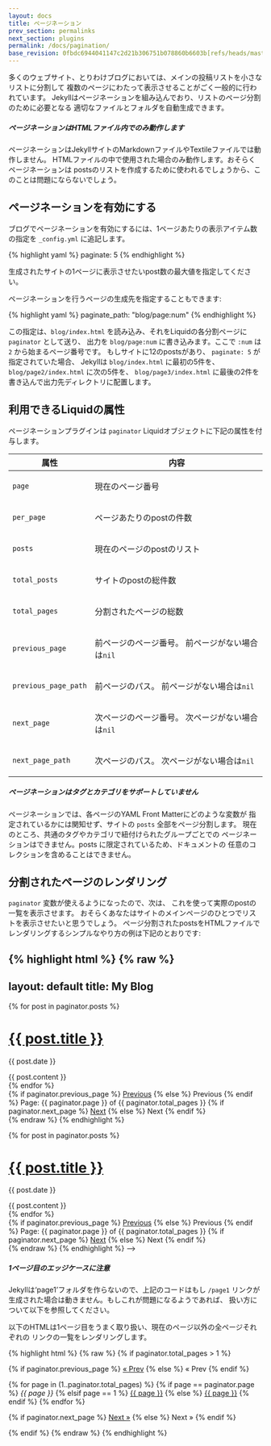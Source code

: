 ```yaml
---
layout: docs
title: ページネーション
prev_section: permalinks
next_section: plugins
permalink: /docs/pagination/
base_revision: 0fbdc6944041147c2d21b306751b078860b6603b[refs/heads/master]
---
```


<!--original
---
layout: docs
title: Pagination
prev_section: permalinks
next_section: plugins
permalink: /docs/pagination/
---
-->

多くのウェブサイト、とりわけブログにおいては、メインの投稿リストを小さなリストに分割して
複数のページにわたって表示させることがごく一般的に行われています。
Jekyllはページネーションを組み込んでおり、リストのページ分割のために必要となる
適切なファイルとフォルダを自動生成できます。

<!--original
With many websites—especially blogs—it’s very common to break the main listing
of posts up into smaller lists and display them over multiple pages. Jekyll has
pagination built-in, so you can automatically generate the appropriate files and
folders you need for paginated listings.
-->

<div class="note info">
  <h5>ページネーションはHTMLファイル内でのみ動作します</h5>
  <p>
    ページネーションはJekyllサイトのMarkdownファイルやTextileファイルでは動作しません。
    HTMLファイルの中で使用された場合のみ動作します。おそらくページネーションは
    postsのリストを作成するために使われるでしょうから、このことは問題にならないでしょう。
  </p>
</div>

<!--original
<div class="note info">
  <h5>Pagination only works within HTML files</h5>
  <p>
    Pagination does not work with Markdown or Textile files in your Jekyll site.
    It will only work when used within HTML files. Since you’ll likely be using
    this for the list of Posts, this shouldn’t be an issue.
  </p>
</div>
-->

## ページネーションを有効にする

<!--original
## Enable pagination
-->

ブログでページネーションを有効にするには、1ページあたりの表示アイテム数の指定を
`_config.yml` に追記します。

<!--original
To enable pagination for your blog, add a line to the `_config.yml` file that
specifies how many items should be displayed per page:
-->

{% highlight yaml %}
paginate: 5
{% endhighlight %}

<!--original
{% highlight yaml %}
paginate: 5
{% endhighlight %}
-->

生成されたサイトの1ページに表示させたいpost数の最大値を指定してください。

<!--original
The number should be the maximum number of Posts you’d like to be displayed per-
page in the generated site.
-->

ページネーションを行うページの生成先を指定することもできます:

<!--original
You may also specify where the destination of the pagination pages:
-->

{% highlight yaml %}
paginate_path: "blog/page:num"
{% endhighlight %}

<!--original
{% highlight yaml %}
paginate_path: "blog/page:num"
{% endhighlight %}
-->

この指定は、`blog/index.html` を読み込み、それをLiquidの各分割ページに `paginator` として送り、
出力を `blog/page:num` に書き込みます。ここで `:num` は `2` から始まるページ番号です。
もしサイトに12のpostsがあり、 `paginate: 5` が指定されていた場合、
Jekyllは `blog/index.html` に最初の5件を、 `blog/page2/index.html` に次の5件を、
`blog/page3/index.html` に最後の2件を書き込んで出力先ディレクトリに配置します。

<!--original
This will read in `blog/index.html`, send it each pagination page in Liquid as `paginator`
and write the output to `blog/page:num`, where `:num` is the pagination page number,
starting with `2`. If a site has 12 posts and specifies `paginate: 5`, Jekyll will write
`blog/index.html` with the first 5 posts, `blog/page2/index.html` with the next 5 posts
and `blog/page3/index.html` with the last 2 posts into the destination directory.
-->

## 利用できるLiquidの属性

<!--original
## Liquid Attributes Available
-->

ページネーションプラグインは `paginator` Liquidオブジェクトに下記の属性を付与します。

<!--original
The pagination plugin exposes the `paginator` liquid object with the following
attributes:
-->

<div class="mobile-side-scroller">
<table>
  <thead>
    <tr>
      <th>属性</th>
      <th>内容</th>
    </tr>
  </thead>
  <tbody>
    <tr>
      <td><p><code>page</code></p></td>
      <td><p>現在のページ番号</p></td>
    </tr>
    <tr>
      <td><p><code>per_page</code></p></td>
      <td><p>ページあたりのpostの件数</p></td>
    </tr>
    <tr>
      <td><p><code>posts</code></p></td>
      <td><p>現在のページのpostのリスト</p></td>
    </tr>
    <tr>
      <td><p><code>total_posts</code></p></td>
      <td><p>サイトのpostの総件数</p></td>
    </tr>
    <tr>
      <td><p><code>total_pages</code></p></td>
      <td><p>分割されたページの総数</p>
    </tr>
    <tr>
      <td><p><code>previous_page</code></p></td>
      <td>
          <p>
              前ページのページ番号。
              前ページがない場合は<code>nil</code>
          </p>
      </td>
    </tr>
    <tr>
      <td><p><code>previous_page_path</code></p></td>
      <td>
          <p>
              前ページのパス。
              前ページがない場合は<code>nil</code>
          </p>
      </td>
    </tr>
    <tr>
      <td><p><code>next_page</code></p></td>
      <td>
          <p>
              次ページのページ番号。
              次ページがない場合は<code>nil</code>
          </p>
      </td>
    </tr>
    <tr>
      <td><p><code>next_page_path</code></p></td>
      <td>
          <p>
              次ページのパス。
              次ページがない場合は<code>nil</code>
          </p>
      </td>
    </tr>
  </tbody>
</table>
</div>

<!--original
<div class="mobile-side-scroller">
<table>
  <thead>
    <tr>
      <th>Attribute</th>
      <th>Description</th>
    </tr>
  </thead>
  <tbody>
    <tr>
      <td><p><code>page</code></p></td>
      <td><p>current page number</p></td>
    </tr>
    <tr>
      <td><p><code>per_page</code></p></td>
      <td><p>number of posts per page</p></td>
    </tr>
    <tr>
      <td><p><code>posts</code></p></td>
      <td><p>a list of posts for the current page</p></td>
    </tr>
    <tr>
      <td><p><code>total_posts</code></p></td>
      <td><p>total number of posts in the site</p></td>
    </tr>
    <tr>
      <td><p><code>total_pages</code></p></td>
      <td><p>number of pagination pages</p></td>
    </tr>
    <tr>
      <td><p><code>previous_page</code></p></td>
      <td>
          <p>
              page number of the previous pagination page,
              or <code>nil</code> if no previous page exists
          </p>
      </td>
    </tr>
    <tr>
      <td><p><code>previous_page_path</code></p></td>
      <td>
          <p>
              path of previous pagination page,
              or <code>nil</code> if no previous page exists
          </p>
      </td>
    </tr>
    <tr>
      <td><p><code>next_page</code></p></td>
      <td>
          <p>
              page number of the next pagination page,
              or <code>nil</code> if no subsequent page exists
          </p>
      </td>
    </tr>
    <tr>
      <td><p><code>next_page_path</code></p></td>
      <td>
          <p>
              path of next pagination page,
              or <code>nil</code> if no subsequent page exists
          </p>
      </td>
    </tr>
  </tbody>
</table>
</div>
-->

<div class="note info">
  <h5>ページネーションはタグとカテゴリをサポートしていません</h5>
  <p>ページネーションでは、各ページのYAML Front Matterにどのような変数が
  指定されているかには関知せず、サイトの <code>posts</code> 全部をページ分割します。
  現在のところ、共通のタグやカテゴリで紐付けられたグループごとでの
  ページネーションはできません。posts に限定されているため、ドキュメントの
  任意のコレクションを含めることはできません。
</div>

<!--original
<div class="note info">
  <h5>Pagination does not support tags or categories</h5>
  <p>Pagination pages through every post in the <code>posts</code>
  variable regardless of variables defined in the YAML Front Matter of
  each. It does not currently allow paging over groups of posts linked
  by a common tag or category. It cannot include any collection of
  documents because it is restricted to posts.</p>
</div>
-->

## 分割されたページのレンダリング

<!--original
## Render the paginated Posts
-->

`paginator` 変数が使えるようになったので、次は、
これを使って実際のpostの一覧を表示させます。
おそらくあなたはサイトのメインページのひとつでリストを表示させたいと思うでしょう。
ページ分割されたpostsをHTMLファイルでレンダリングするシンプルなやり方の例は下記のとおりです:

<!--original
The next thing you need to do is to actually display your posts in a list using
the `paginator` variable that will now be available to you. You’ll probably want
to do this in one of the main pages of your site. Here’s one example of a simple
way of rendering paginated Posts in a HTML file:
-->

{% highlight html %}
{% raw %}
---
layout: default
title: My Blog
---

<!-- ページ分割されたpostsに対してループ -->
{% for post in paginator.posts %}
  <h1><a href="{{ post.url }}">{{ post.title }}</a></h1>
  <p class="author">
    <span class="date">{{ post.date }}</span>
  </p>
  <div class="content">
    {{ post.content }}
  </div>
{% endfor %}

<!-- ページネーションリンク -->
<div class="pagination">
  {% if paginator.previous_page %}
    <a href="/page{{ paginator.previous_page }}" class="previous">Previous</a>
  {% else %}
    <span class="previous">Previous</span>
  {% endif %}
  <span class="page_number ">Page: {{ paginator.page }} of {{ paginator.total_pages }}</span>
  {% if paginator.next_page %}
    <a href="/page{{ paginator.next_page }}" class="next">Next</a>
  {% else %}
    <span class="next ">Next</span>
  {% endif %}
</div>
{% endraw %}
{% endhighlight %}

<!--original
{% highlight html %}
{% raw %}
---
layout: default
title: My Blog
---

<!-- This loops through the paginated posts -->
{% for post in paginator.posts %}
  <h1><a href="{{ post.url }}">{{ post.title }}</a></h1>
  <p class="author">
    <span class="date">{{ post.date }}</span>
  </p>
  <div class="content">
    {{ post.content }}
  </div>
{% endfor %}

<!-- Pagination links -->
<div class="pagination">
  {% if paginator.previous_page %}
    <a href="/page{{ paginator.previous_page }}" class="previous">Previous</a>
  {% else %}
    <span class="previous">Previous</span>
  {% endif %}
  <span class="page_number ">Page: {{ paginator.page }} of {{ paginator.total_pages }}</span>
  {% if paginator.next_page %}
    <a href="/page{{ paginator.next_page }}" class="next">Next</a>
  {% else %}
    <span class="next ">Next</span>
  {% endif %}
</div>
{% endraw %}
{% endhighlight %}
-->

<div class="note warning">
  <h5>1ページ目のエッジケースに注意</h5>
  <p>
    Jekyllは‘page1’フォルダを作らないので、上記のコードはもし <code>/page1</code>
    リンクが生成された場合は動きません。もしこれが問題になるようであれば、
    扱い方について以下を参照してください。
  </p>
</div>

<!--original
<div class="note warning">
  <h5>Beware the page one edge-case</h5>
  <p>
    Jekyll does not generate a ‘page1’ folder, so the above code will not work
    when a <code>/page1</code> link is produced. See below for a way to handle
    this if it’s a problem for you.
  </p>
</div>
-->

以下のHTMLは1ページ目をうまく取り扱い、現在のページ以外の全ページそれぞれの
リンクの一覧をレンダリングします。

<!--original
The following HTML snippet should handle page one, and render a list of each
page with links to all but the current page.
-->

{% highlight html %}
{% raw %}
{% if paginator.total_pages > 1 %}
<div class="pagination">
  {% if paginator.previous_page %}
    <a href="{{ paginator.previous_page_path | prepend: site.baseurl | replace: '//', '/' }}">&laquo; Prev</a>
  {% else %}
    <span>&laquo; Prev</span>
  {% endif %}

  {% for page in (1..paginator.total_pages) %}
    {% if page == paginator.page %}
      <em>{{ page }}</em>
    {% elsif page == 1 %}
      <a href="{{ '/index.html' | prepend: site.baseurl | replace: '//', '/' }}">{{ page }}</a>
    {% else %}
      <a href="{{ site.paginate_path | prepend: site.baseurl | replace: '//', '/' | replace: ':num', page }}">{{ page }}</a>
    {% endif %}
  {% endfor %}

  {% if paginator.next_page %}
    <a href="{{ paginator.next_page_path | prepend: site.baseurl | replace: '//', '/' }}">Next &raquo;</a>
  {% else %}
    <span>Next &raquo;</span>
  {% endif %}
</div>
{% endif %}
{% endraw %}
{% endhighlight %}

<!--original
{% highlight html %}
{% raw %}
{% if paginator.total_pages > 1 %}
<div class="pagination">
  {% if paginator.previous_page %}
    <a href="{{ paginator.previous_page_path | prepend: site.baseurl | replace: '//', '/' }}">&laquo; Prev</a>
  {% else %}
    <span>&laquo; Prev</span>
  {% endif %}

  {% for page in (1..paginator.total_pages) %}
    {% if page == paginator.page %}
      <em>{{ page }}</em>
    {% elsif page == 1 %}
      <a href="{{ '/index.html' | prepend: site.baseurl | replace: '//', '/' }}">{{ page }}</a>
    {% else %}
      <a href="{{ site.paginate_path | prepend: site.baseurl | replace: '//', '/' | replace: ':num', page }}">{{ page }}</a>
    {% endif %}
  {% endfor %}

  {% if paginator.next_page %}
    <a href="{{ paginator.next_page_path | prepend: site.baseurl | replace: '//', '/' }}">Next &raquo;</a>
  {% else %}
    <span>Next &raquo;</span>
  {% endif %}
</div>
{% endif %}
{% endraw %}
{% endhighlight %}
-->
